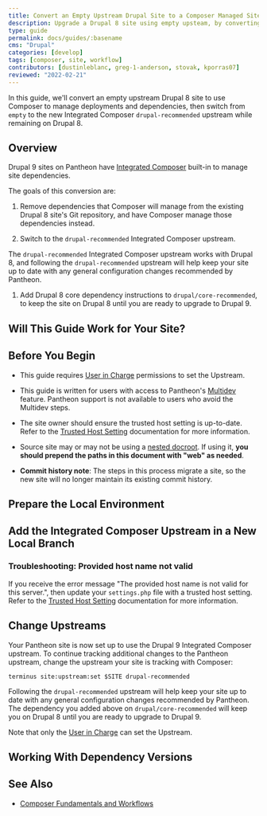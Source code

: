 ```yaml
---
title: Convert an Empty Upstream Drupal Site to a Composer Managed Site
description: Upgrade a Drupal 8 site using empty upsteam, by converting it to a Composer-managed Drupal 8 site on the new Integrated Composer framework. 
type: guide
permalink: docs/guides/:basename
cms: "Drupal"
categories: [develop]
tags: [composer, site, workflow]
contributors: [dustinleblanc, greg-1-anderson, stovak, kporras07]
reviewed: "2022-02-21"
---
```


In this guide, we'll convert an empty upstream Drupal 8 site to use Composer to manage deployments and dependencies, then switch from `empty` to the new Integrated Composer `drupal-recommended` upstream while remaining on Drupal 8.

## Overview

Drupal 9 sites on Pantheon have [Integrated Composer](/integrated-composer) built-in to manage site dependencies.

The goals of this conversion are: 

1. Remove dependencies that Composer will manage from the existing Drupal 8 site's Git repository, and have Composer manage those dependencies instead.

1. Switch to the `drupal-recommended` Integrated Composer upstream.

The `drupal-recommended` Integrated Composer upstream works with Drupal 8, and following the `drupal-recommended` upstream will help keep your site up to date with any general configuration changes recommended by Pantheon.

1. Add Drupal 8 core dependency instructions to `drupal/core-recommended`, to keep the site on Drupal 8 until you are ready to upgrade to Drupal 9.

## Will This Guide Work for Your Site?

<Partial file="drupal-9/upgrade-site-requirements-from-empty.md" />

## Before You Begin

- This guide requires [User in Charge](/change-management#site-level-roles-and-permissions) permissions to set the Upstream.

- This guide is written for users with access to Pantheon's [Multidev](/multidev) feature. Pantheon support is not available to users who avoid the Multidev steps.

- The site owner should ensure the trusted host setting is up-to-date. Refer to the [Trusted Host Setting](/settings-php#trusted-host-setting) documentation for more information.

- Source site may or may not be using a [nested docroot](https://pantheon.io/docs/nested-docroot). If using it, **you should prepend the paths in this document with "web" as needed**.

- **Commit history note**: The steps in this process migrate a site, so the new site will no longer maintain its existing commit history.

## Prepare the Local Environment

<Partial file="drupal-9/prepare-local-environment.md" />

## Add the Integrated Composer Upstream in a New Local Branch

<Partial file="drupal-8-convert-to-composer-from-empty.md" />

### Troubleshooting: Provided host name not valid

If you receive the error message "The provided host name is not valid for this server.", then update your `settings.php` file with a trusted host setting. Refer to the [Trusted Host Setting](/settings-php#trusted-host-setting) documentation for more information.

## Change Upstreams

Your Pantheon site is now set up to use the Drupal 9 Integrated Composer upstream. To continue tracking additional changes to the Pantheon upstream, change the upstream your site is tracking with Composer:

```bash{promptUser:user}
terminus site:upstream:set $SITE drupal-recommended
```

Following the `drupal-recommended` upstream will help keep your site up to date with any general configuration changes recommended by Pantheon. The dependency you added above on `drupal/core-recommended` will keep you on Drupal 8 until you are ready to upgrade to Drupal 9.

Note that only the [User in Charge](/change-management#site-level-roles-and-permissions) can set the Upstream.

## Working With Dependency Versions

<Partial file="composer-updating.md" />

## See Also

- [Composer Fundamentals and Workflows](/composer)
